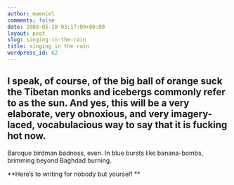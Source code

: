 ```yaml
---
author: maeniel
comments: false
date: 2008-05-28 03:17:09+00:00
layout: post
slug: singing-in-the-rain
title: singing in the rain
wordpress_id: 62
---
```


## I speak, of course, of the big ball of orange suck the Tibetan monks and icebergs commonly refer to as the sun. And yes, this will be a very elaborate, very obnoxious, and very imagery-laced, vocabulacious way to say that it is fucking hot now.



Baroque birdman badness, even. In blue bursts like banana-bombs, brimming beyond Baghdad burning.

**Here’s to writing for nobody but yourself
**
